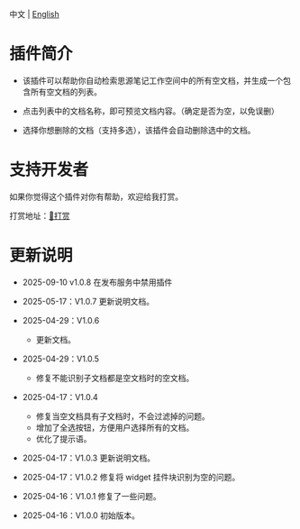 中文 | [English](./README.md)

# 插件简介

- 该插件可以帮助你自动检索思源笔记工作空间中的所有空文档，并生成一个包含所有空文档的列表。

- 点击列表中的文档名称，即可预览文档内容。（确定是否为空，以免误删）

- 选择你想删除的文档（支持多选），该插件会自动删除选中的文档。

# 支持开发者

如果你觉得这个插件对你有帮助，欢迎给我打赏。

打赏地址：[🌹打赏](https://ttl8ygt82u.feishu.cn/wiki/WMXvwcHXfip8hYkjsOPc1bNrnKe?from=from_copylink)


# 更新说明
- 2025-09-10 v1.0.8 在发布服务中禁用插件
- 2025-05-17：V1.0.7 更新说明文档。
- 2025-04-29：V1.0.6
    - 更新文档。
- 2025-04-29：V1.0.5
    - 修复不能识别子文档都是空文档时的空文档。
- 2025-04-17：V1.0.4
    - 修复当空文档具有子文档时，不会过滤掉的问题。
    - 增加了全选按钮，方便用户选择所有的文档。
    - 优化了提示语。

- 2025-04-17：V1.0.3 更新说明文档。

- 2025-04-17：V1.0.2 修复将 widget 挂件块识别为空的问题。

- 2025-04-16：V1.0.1 修复了一些问题。

- 2025-04-16：V1.0.0 初始版本。